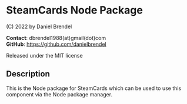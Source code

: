 # SteamCards Node Package

(C) 2022 by Daniel Brendel

__Contact__: dbrendel1988(at)gmail(dot)com\
__GitHub__: https://github.com/danielbrendel

Released under the MIT license

## Description
This is the Node package for SteamCards which can be used to use this component via the Node package manager.
